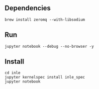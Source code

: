 

## Dependencies

```
brew install zeromq --with-libsodium
```

## Run

```
jupyter notebook --debug --no-browser -y
```

## Install

```
cd inle
jupyter kernelspec install inle_spec
jupyter notebook
```
